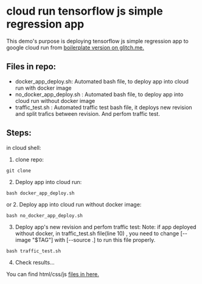 # cloud run  tensorflow js simple regression app
This demo's purpose is deploying tensorflow js simple regression app to google cloud run from  [boilerplate version on glitch.me.](https://tensorflowjs-multiple-neuron-linear-regression-to-learn.glitch.me/)

## Files in repo:
* docker_app_deploy.sh: Automated bash file, to deploy app into cloud run with docker image 
* no_docker_app_deploy.sh : Automated bash file, to deploy app into cloud run without docker image
* traffic_test.sh : Automated traffic test bash file, it deploys new revision and split trafics between revision. And perfom traffic test.
## Steps:
in cloud shell:
1. clone repo: 
```
git clone
```
2. Deploy app into cloud run:
```
bash docker_app_deploy.sh
```
or
2. Deploy app into cloud run without docker image:
```
bash no_docker_app_deploy.sh
```

3. Deploy app's new revision and perfom traffic test:
Note: if app deployed without docker, in traffic_test.sh file(line 10) ,  you need to change  [--image "$TAG"] with [--source .] to run this file properly.
 
```
bash traffic_test.sh
```
4. Check results...

You can find html/css/js [files in here.](https://github.com/mustafaksr/Machine-Learning/tree/main/tensorflow.js/linear-regression) 
